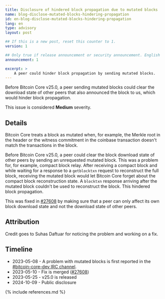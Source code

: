 ```yaml
---
title: Disclosure of hindered block propagation due to mutated blocks
name: blog-disclose-mutated-blocks-hindering-propagation
id: en-blog-disclose-mutated-blocks-hindering-propagation
lang: en
type: advisory
layout: post

## If this is a new post, reset this counter to 1.
version: 1

## Only true if release announcement or security announcement. English posts only
announcement: 1

excerpt: >
    A peer could hinder block propagation by sending mutated blocks.
---
```


Before Bitcoin Core v25.0, a peer sending mutated blocks could clear the
download state of other peers that also announced the block to us, which would
hinder block propagation.

This issue is considered **Medium** severity.

## Details

Bitcoin Core treats a block as mutated when, for example, the Merkle root in the
header or the witness commitment in the coinbase transaction doesn't match the
transactions in the block.

Before Bitcoin Core v25.0, a peer could clear the block download state of
other peers by sending an unrequested mutated block. This was a problem for, for
example, compact block relay. After receiving a compact block and while waiting
for a response to a `getblocktxn` request to reconstruct the full block,
receiving the mutated block would let Bitcoin Core forget about the compact
block reconstruction state. A `blocktxn` response arriving after the mutated
block couldn't be used to reconstruct the block. This hindered block propagation.

This was fixed in [#27608](https://github.com/bitcoin/bitcoin/pull/27608) by
making sure that a peer can only affect its own block download state and not the
download state of other peers.

## Attribution

Credit goes to Suhas Daftuar for noticing the problem and working on a fix.

## Timeline

- 2023-05-08 - A problem with mutated blocks is first reported in the [#bitcoin-core-dev IRC channel](https://bitcoin-irc.chaincode.com/bitcoin-core-dev/2023-05-08).
- 2023-05-10 - Fix is merged ([#27608](https://github.com/bitcoin/bitcoin/pull/27608))
- 2023-05-25 - v25.0 is released
- 2024-10-09 - Public disclosure

{% include references.md %}
